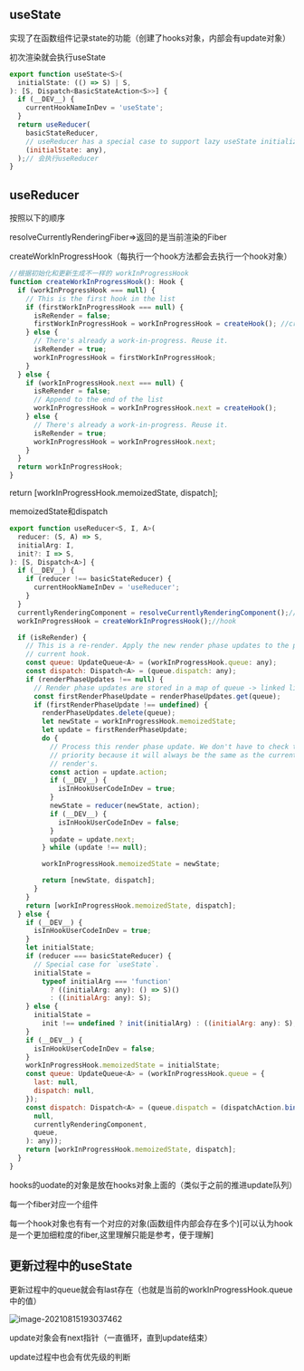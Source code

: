 ## useState

实现了在函数组件记录state的功能（创建了hooks对象，内部会有update对象）

初次渲染就会执行useState

```js
export function useState<S>(
  initialState: (() => S) | S,
): [S, Dispatch<BasicStateAction<S>>] {
  if (__DEV__) {
    currentHookNameInDev = 'useState';
  }
  return useReducer(
    basicStateReducer,
    // useReducer has a special case to support lazy useState initializers
    (initialState: any),
  );// 会执行useReducer
}
```

## useReducer

按照以下的顺序

resolveCurrentlyRenderingFiber=>返回的是当前渲染的Fiber

createWorkInProgressHook（每执行一个hook方法都会去执行一个hook对象）

```js
//根据初始化和更新生成不一样的 workInProgressHook
function createWorkInProgressHook(): Hook {
  if (workInProgressHook === null) {
    // This is the first hook in the list
    if (firstWorkInProgressHook === null) {
      isReRender = false;
      firstWorkInProgressHook = workInProgressHook = createHook(); //createHook会返回一个hook对象（保存当前的hook状态）
    } else {
      // There's already a work-in-progress. Reuse it.
      isReRender = true;
      workInProgressHook = firstWorkInProgressHook;
    }
  } else {
    if (workInProgressHook.next === null) {
      isReRender = false;
      // Append to the end of the list
      workInProgressHook = workInProgressHook.next = createHook();
    } else {
      // There's already a work-in-progress. Reuse it.
      isReRender = true;
      workInProgressHook = workInProgressHook.next;
    }
  }
  return workInProgressHook;
}

```

 return  [workInProgressHook.memoizedState, dispatch];

memoizedState和dispatch

```js
export function useReducer<S, I, A>(
  reducer: (S, A) => S,
  initialArg: I,
  init?: I => S,
): [S, Dispatch<A>] {
  if (__DEV__) {
    if (reducer !== basicStateReducer) {
      currentHookNameInDev = 'useReducer';
    }
  }
  currentlyRenderingComponent = resolveCurrentlyRenderingComponent();//fiber
  workInProgressHook = createWorkInProgressHook();//hook

  if (isReRender) {
    // This is a re-render. Apply the new render phase updates to the previous
    // current hook.
    const queue: UpdateQueue<A> = (workInProgressHook.queue: any);
    const dispatch: Dispatch<A> = (queue.dispatch: any);
    if (renderPhaseUpdates !== null) {
      // Render phase updates are stored in a map of queue -> linked list
      const firstRenderPhaseUpdate = renderPhaseUpdates.get(queue);
      if (firstRenderPhaseUpdate !== undefined) {
        renderPhaseUpdates.delete(queue);
        let newState = workInProgressHook.memoizedState;
        let update = firstRenderPhaseUpdate;
        do {
          // Process this render phase update. We don't have to check the
          // priority because it will always be the same as the current
          // render's.
          const action = update.action;
          if (__DEV__) {
            isInHookUserCodeInDev = true;
          }
          newState = reducer(newState, action);
          if (__DEV__) {
            isInHookUserCodeInDev = false;
          }
          update = update.next;
        } while (update !== null);

        workInProgressHook.memoizedState = newState;

        return [newState, dispatch];
      }
    }
    return [workInProgressHook.memoizedState, dispatch];
  } else {
    if (__DEV__) {
      isInHookUserCodeInDev = true;
    }
    let initialState;
    if (reducer === basicStateReducer) {
      // Special case for `useState`.
      initialState =
        typeof initialArg === 'function'
          ? ((initialArg: any): () => S)()
          : ((initialArg: any): S);
    } else {
      initialState =
        init !== undefined ? init(initialArg) : ((initialArg: any): S);
    }
    if (__DEV__) {
      isInHookUserCodeInDev = false;
    }
    workInProgressHook.memoizedState = initialState;
    const queue: UpdateQueue<A> = (workInProgressHook.queue = {
      last: null,
      dispatch: null,
    });
    const dispatch: Dispatch<A> = (queue.dispatch = (dispatchAction.bind(
      null,
      currentlyRenderingComponent,
      queue,
    ): any));
    return [workInProgressHook.memoizedState, dispatch];
  }
}
```

hooks的uodate的对象是放在hooks对象上面的（类似于之前的推进update队列）

每一个fiber对应一个组件

每一个hook对象也有有一个对应的对象(函数组件内部会存在多个)[可以认为hook是一个更加细粒度的fiber,这里理解只能是参考，便于理解]

## 更新过程中的useState

更新过程中的queue就会有last存在（也就是当前的workInProgressHook.queue中的值）

![image-20210815193037462](D:\typora\images\image-20210815193037462.png)

update对象会有next指针（一直循环，直到update结束）

update过程中也会有优先级的判断